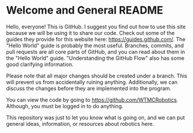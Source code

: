 # Welcome and General README

Hello, everyone! This is GitHub. I suggest you find out how to use this site because we will be using it to share our code. Check out some of the guides they provide for this website here: https://guides.github.com/. The "Hello World" guide is probably the most useful. 
Branches, commits, and pull requests are all core parts of GitHub, and you can read about them in the "Hello World" guide. "Understanding the GitHub Flow" also has some good clarifying information.

Please note that all major changes should be created under a branch. This will prevent us from accidentally ruining anything. Additionally, we can discuss the changes before they are implemented into the program.
 
You can view the code by going to https://github.com/WTMCRobotics. Although, you must be logged in to do anything.

This repository was just to let you know what is going on, and we can put general ideas, information, or resources about robotics here.
 
